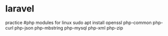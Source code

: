 # laravel
practice
#php modules for linux
sudo apt install openssl php-common php-curl php-json php-mbstring php-mysql php-xml php-zip
